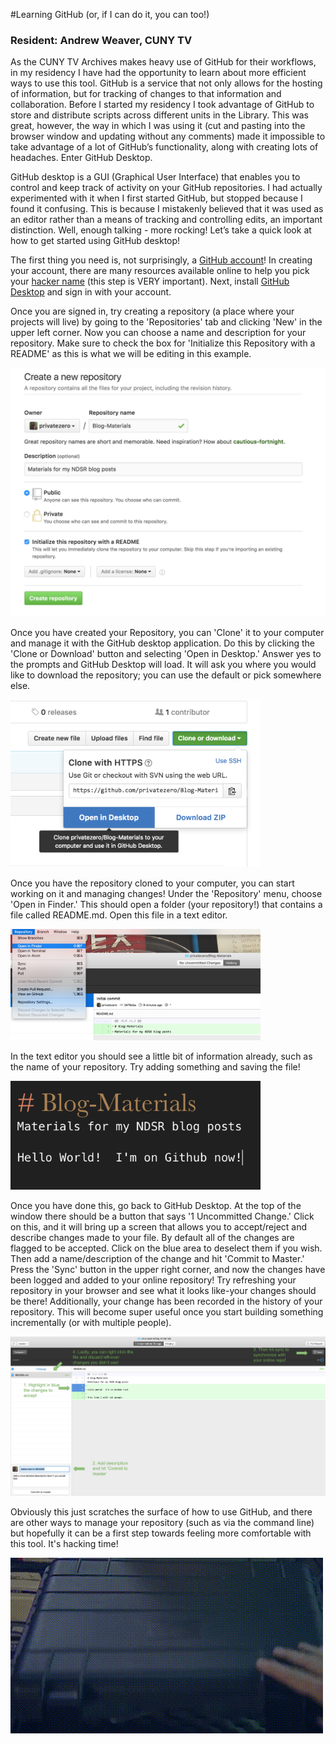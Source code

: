 #Learning GitHub (or, if I can do it, you can too!)
### Resident: Andrew Weaver, CUNY TV

As the CUNY TV Archives makes heavy use of GitHub for their workflows, in my residency I have had the opportunity to learn about more efficient ways to use this tool.  GitHub is a service that not only allows for the hosting of information, but for tracking of changes to that information and collaboration.  Before I started my residency I took advantage of GitHub to store and distribute scripts across different units in the Library.  This was great, however, the way in which I was using it (cut and pasting into the browser window and updating without any comments) made it impossible to take advantage of a lot of GitHub’s functionality, along with creating lots of headaches. Enter GitHub Desktop.

GitHub desktop is a GUI (Graphical User Interface) that enables you to control and keep track of activity on your GitHub repositories.  I had actually experimented with it when I first started GitHub, but stopped because I found it confusing.  This is because I mistakenly believed that it was used as an editor rather than a means of tracking and controlling edits, an important distinction.  Well, enough talking - more rocking!  Let’s take a quick look at how to get started using GitHub desktop!

The first thing you need is, not surprisingly, a [GitHub account](https://github.com/)!  In creating your account, there are many resources available online to help you pick your [hacker name](http://www.ghostlightning.com/hacker.html) (this step is VERY important). Next, install [GitHub Desktop](https://desktop.github.com/) and sign in with your account.

Once you are signed in, try creating a repository (a place where your projects will live) by going to the 'Repositories' tab and clicking 'New' in the upper left corner.  Now you can choose a name and description for your repository.  Make sure to check the box for 'Initialize this Repository with a README' as this is what we will be editing in this example.


<img src="https://github.com/privatezero/Blog-Materials/blob/master/Github_Blog_Pic1.png" width="600">


Once you have created your Repository, you can 'Clone' it to your computer and manage it with the GitHub desktop application. Do this by clicking the 'Clone or Download' button and selecting 'Open in Desktop.' Answer yes to the prompts and GitHub Desktop will load. It will ask you where you would like to download the repository; you can use the default or pick somewhere else.


<img src="https://github.com/privatezero/Blog-Materials/blob/master/Github_Blog_Pic2.png" width="400">

Once you have the repository cloned to your computer, you can start working on it and managing changes!  Under the 'Repository' menu, choose 'Open in Finder.'  This should open a folder (your repository!) that contains a file called README.md.  Open this file in a text editor.


<img src="https://github.com/privatezero/Blog-Materials/blob/master/Github_Blog_Pic3.png" width="400">

In the text editor you should see a little bit of information already, such as the name of your repository.  Try adding something and saving the file!


<img src="https://github.com/privatezero/Blog-Materials/blob/master/Github_Blog_Pic4.png" width="400">

Once you have done this, go back to GitHub Desktop.  At the top of the window there should be a button that says '1 Uncommitted Change.' Click on this, and it will bring up a screen that allows you to accept/reject and describe changes made to your file.  By default all of the changes are flagged to be accepted.  Click on the blue area to deselect them if you wish.  Then add a name/description of the change and hit 'Commit to Master.'  Press the 'Sync' button in the upper right corner, and now the changes have been logged and added to your online repository!  Try refreshing your repository in your browser and see what it looks like-your changes should be there!  Additionally, your change has been recorded in the history of your repository.  This will become super useful once you start building something incrementally (or with multiple people).

<img src="https://github.com/privatezero/Blog-Materials/blob/master/Github_Blog_Pic5.png">

Obviously this just scratches the surface of how to use GitHub, and there are other ways to manage your repository (such as via the command line) but hopefully it can be a first step towards feeling more comfortable with this tool.  It's hacking time!


<img src="https://github.com/privatezero/Blog-Materials/blob/master/hackerman.gif">

